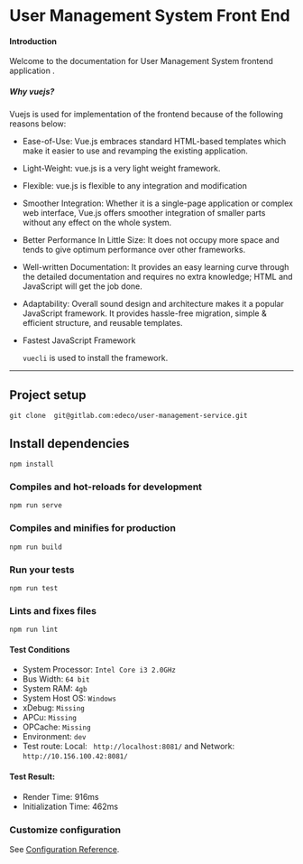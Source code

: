 # User Management System Front End

#### Introduction 
 Welcome to the documentation for User Management System frontend application .

##### Why vuejs?
Vuejs is used for implementation of the frontend because of the following reasons below:

- Ease-of-Use: 
Vue.js embraces standard HTML-based templates which make it easier to use and revamping the existing application.
- Light-Weight: vue.js is a very light weight framework.
- Flexible: vue.js is flexible to any integration and modification
- Smoother Integration:  Whether it is a single-page application or complex web interface, Vue.js offers smoother integration 
of smaller parts without any effect on the whole system.
- Better Performance In Little Size:  It does not occupy more space and tends to give optimum performance over other frameworks.
- Well-written Documentation:  It provides an easy learning curve through the detailed documentation and requires no extra knowledge;
 HTML and JavaScript will get the job done.
- Adaptability: Overall sound design and architecture makes it a popular JavaScript framework. It provides hassle-free migration,
 simple & efficient structure, and reusable templates.
- Fastest JavaScript Framework

    `vuecli` is used to install the framework.<br>
<hr/>

## Project setup
```
git clone  git@gitlab.com:edeco/user-management-service.git

```
## Install dependencies
```
npm install
```

### Compiles and hot-reloads for development
```
npm run serve
```

### Compiles and minifies for production
```
npm run build
```

### Run your tests
```
npm run test
```

### Lints and fixes files
```
npm run lint
```
 

#### Test Conditions

- System Processor: `Intel Core i3 2.0GHz`
- Bus Width: `64 bit`
- System RAM: `4gb`
- System Host OS: `Windows`
- xDebug: `Missing`
- APCu: `Missing`
- OPCache: `Missing`
- Environment: `dev`
- Test route: Local: ` http://localhost:8081/` and Network: `http://10.156.100.42:8081/`

#### Test Result:

- Render Time: 916ms
- Initialization Time: 462ms

### Customize configuration
See [Configuration Reference](https://cli.vuejs.org/config/).
